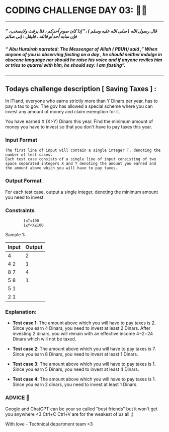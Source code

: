 # CODING CHALLENGE DAY 03: 🌙✨

---

##### ” قال رسول الله ( صلى الله عليه وسلم ) ،” إذا كان صوم أحدكم ، فلا يرفث ولايصخب، فإن سابه أحد أو قاتله ، فليقل : إنى صائم

##### “ Abu Hurairah narrated: The Messenger of Allah ( PBUH) said ,” When anyone of you is observing fasting on a day , he should neither indulge in obscene language nor should he raise his voice and if anyone reviles him or tries to quarrel with him, he should say: I am fasting”.

---

##

## Todays challenge description [ Saving Taxes ] :

In ITland, everyone who earns strictly more than Y Dinars per year, has to pay a tax to gov. The gov has allowed a special scheme where you can invest any amount of money and claim exemption for it.

You have earned X (X>Y) Dinars this year. Find the minimum amount of money you have to invest so that you don't have to pay taxes this year.

### Input Format

    The first line of input will contain a single integer T, denoting the number of test cases.
    Each test case consists of a single line of input consisting of two space separated integers X and Y denoting the amount you earned and the amount above which you will have to pay taxes.

### Output Format

For each test case, output a single integer, denoting the minimum amount you need to invest.

### Constraints

            1≤T≤100
            1≤Y<X≤100



Sample 1:

| Input | Output |
| ----- | ------ |
| 4     | 2      |
| 4 2   | 1      |
| 8 7   | 4      |
| 5 8   | 1      |
| 5 1   |        |
| 2 1   |        |

### Explanation:

- **Test case 1**: The amount above which you will have to pay taxes is 2. Since you earn 4 Dinars, you need to invest at least 2 Dinars. After investing 2 dinars, you will remain with an effective income 4−2=24 Dinars which will not be taxed.

- **Test case 2**: The amount above which you will have to pay taxes is 7. Since you earn 8 Dinars, you need to invest at least 1 Dinars.

- **Test case 3**: The amount above which you will have to pay taxes is 1. Since you earn 5 Dinars, you need to invest at least 4 Dinars.

- **Test case 4**: The amount above which you will have to pay taxes is 1. Since you earn 2 dinars, you need to invest at least 1 Dinars.

### ADVICE 💖

Google and ChatGPT can be your so called "best friends" but it won't get you anywhere <3 Ctrl+C Ctrl+V are for the weakest of us all ;)

With love - Technical department team <3
